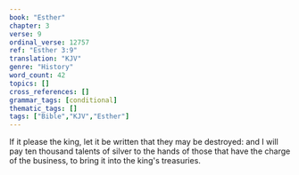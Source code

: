 ```yaml
---
book: "Esther"
chapter: 3
verse: 9
ordinal_verse: 12757
ref: "Esther 3:9"
translation: "KJV"
genre: "History"
word_count: 42
topics: []
cross_references: []
grammar_tags: [conditional]
thematic_tags: []
tags: ["Bible","KJV","Esther"]
---
```

If it please the king, let it be written that they may be destroyed: and I will pay ten thousand talents of silver to the hands of those that have the charge of the business, to bring it into the king's treasuries.
